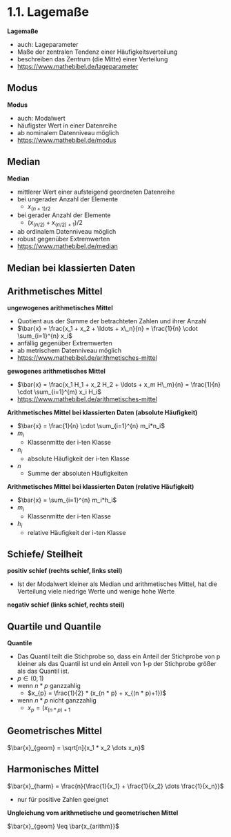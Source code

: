 # 1.1. Lagemaße

**Lagemaße** 
- auch: Lageparameter
- Maße der zentralen Tendenz einer Häufigkeitsverteilung
- beschreiben das Zentrum (die Mitte) einer Verteilung
- https://www.mathebibel.de/lageparameter


## Modus

**Modus**
- auch: Modalwert
- häufigster Wert in einer Datenreihe
- ab nominalem Datenniveau möglich
- https://www.mathebibel.de/modus


## Median

**Median**
- mittlerer Wert einer aufsteigend geordneten Datenreihe
- bei ungerader Anzahl der Elemente
  - $x_{(n+1)/2}$
- bei gerader Anzahl der Elemente
  - $(x_{(n/2)} + x_{(n/2)+1})/2$
- ab ordinalem Datenniveau möglich
- robust gegenüber Extremwerten
- https://www.mathebibel.de/median

**Median bei klassierten Daten**
- 


## Arithmetisches Mittel

**ungewogenes arithmetisches Mittel**
- Quotient aus der Summe der betrachteten Zahlen und ihrer Anzahl
- $\bar{x} = \frac{x_1 + x_2 + \ldots + x\_n}{n} = \frac{1}{n} \cdot \sum_{i=1}^{n} x_i$
- anfällig gegenüber Extremwerten
- ab metrischem Datenniveau möglich
- https://www.mathebibel.de/arithmetisches-mittel

**gewogenes arithmetisches Mittel**
- $\bar{x} = \frac{x_1 H_1 + x_2 H_2 + \ldots + x_m H\_m}{n} = \frac{1}{n} \cdot \sum_{i=1}^{m} x_i H_i$
- https://www.mathebibel.de/arithmetisches-mittel

**Arithmetisches Mittel bei klassierten Daten (absolute Häufigkeit)**
- $\bar{x} = \frac{1}{n} \cdot \sum_{i=1}^{n} m_i*n_i$
- $m_i$
  - Klassenmitte der i-ten Klasse
- $n_i$
  - absolute Häufigkeit der i-ten Klasse
- $n$
  - Summe der absoluten Häufigkeiten

**Arithmetisches Mittel bei klassierten Daten (relative Häufigkeit)**
- $\bar{x} = \sum_{i=1}^{n} m_i*h_i$
- $m_i$
  - Klassenmitte der i-ten Klasse
- $h_i$
  - relative Häufigkeit der i-ten Klasse


## Schiefe/ Steilheit

**positiv schief (rechts schief, links steil)**
- Ist der Modalwert kleiner als Median und arithmetisches Mittel, hat die Verteilung viele niedrige Werte und wenige hohe Werte

**negativ schief (links schief, rechts steil)**


## Quartile und Quantile

**Quantile**
- Das Quantil teilt die Stichprobe so, dass ein Anteil der Stichprobe von p kleiner als das Quantil ist und ein Anteil von 1-p der Stichprobe größer als das Quantil ist.
- $p \in (0,1)$
- wenn $n * p$ ganzzahlig
  - $x_{p} = \frac{1}{2} * (x_{n * p} + x_{(n * p)+1})$
- wenn $n * p$ nicht ganzzahlig
  - $x_{p} = (x_{(n * p)+1}$


## Geometrisches Mittel

$\bar{x}_{geom} = \sqrt[n]{x_1 * x_2 \dots x_n}$

## Harmonisches Mittel

$\bar{x}_{harm} = \frac{n}{\frac{1}{x_1} + \frac{1}{x_2} \dots \frac{1}{x_n}}$

- nur für positive Zahlen geeignet


**Ungleichung vom arithmetische und geometrischen Mittel**

$\bar{x}_{geom} \leq \bar{x_{arithm}}$

